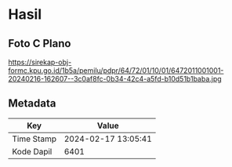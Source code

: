 # Hasil

## Foto C Plano

https://sirekap-obj-formc.kpu.go.id/1b5a/pemilu/pdpr/64/72/01/10/01/6472011001001-20240216-162607--3c0af8fc-0b34-42c4-a5fd-b10d51b1baba.jpg


## Metadata

| Key        | Value               |
| ---------- | ------------------- |
| Time Stamp | 2024-02-17 13:05:41 |
| Kode Dapil | 6401                |



